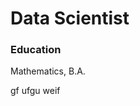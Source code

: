# Data Scientist

### Education
Mathematics, B.A.








































































gf ufgu weif
